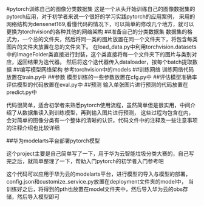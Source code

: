 #pytorch训练自己的图像分类数据集
这是一个从头开始训练自己的图像数据集的pytorch应用，对于初学者来说一个很好的学习实践pytorch的应用案例，
采用的网络结构为densenet169,看懂代码的情况下，可以简单的修改几个地方，就可以更换为torchvision的各种其他的网络架构
##准备自己的分类数据集
数据集的格式为，一个总的文件夹，然后将同一类的图片放置在同一个文件夹下，将包含每类图片的文件夹放置在总的文件夹下。
在load_data.py中利用torchvision.datasets中的ImageFolder类直接进行封装，这个类直接将每一个文件夹下的图片与类别对应，返回结果为迭代器。
然后将这个迭代器传入dataloader，按每个batch提取数据
##编写模型网络架构
参考torchvision中的models
##训练网络
训练网络代码放置在train.py中
##参数
模型训练的一些参数放置在cfg.py中
##评估模型准确率
评估模型的代码放置在eval.py中
##预测
输入单张图片进行预测的代码放置在predict.py中


代码很简单，适合初学者来熟悉pytorch使用流程，虽然简单但是很实用，中间介绍了从数据集读入到训练模型，再到输入图片进行预测，
这些过程均包含在内，会对简单的图像分类有一个整体的清晰的认识，代码文件中的注释及一些注意事项的注释介绍也比较详细

##华为modelarts平台部署pytorch模型

这个project主要是自己简单写了一下，用于华为云智能垃圾分类大赛的，自己写完之后，就简单整理了一下，帮助入门pytorch的初学者入门参考吧

这个代码可以应用于华为云的modelarts平台，进行模型的导入与模型的部署，config.json和customize_service.py放置在deployment文件夹的model中，
当训练好之后，将得到的pth也放置在model文件夹中，然后导入华为云的obs存储，然后导入模型即可


